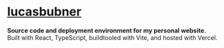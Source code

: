 # [lucasbubner](https://holo-lb.vercel.app)
**Source code and deployment environment for my personal website.** <br>
Built with React, TypeScript, buildtooled with Vite, and hosted with Vercel.
